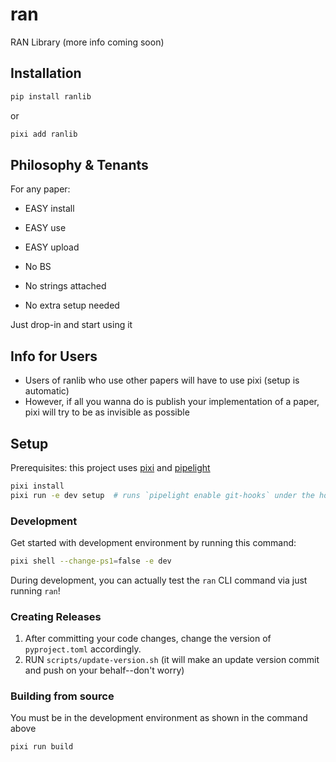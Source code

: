 # ran

RAN Library (more info coming soon)

## Installation

```bash
pip install ranlib
```

or

```bash
pixi add ranlib
```

## Philosophy & Tenants

For any paper:

- EASY install
- EASY use
- EASY upload

- No BS
- No strings attached
- No extra setup needed

Just drop-in and start using it

## Info for Users

- Users of ranlib who use other papers will have to use pixi (setup is automatic)
- However, if all you wanna do is publish your implementation of a paper, pixi will try to be as invisible as possible

## Setup

Prerequisites: this project uses [pixi](https://pixi.sh) and [pipelight](https://pipelight.dev)

```bash
pixi install
pixi run -e dev setup  # runs `pipelight enable git-hooks` under the hood (MANDATORY)
```

### Development

Get started with development environment by running this command:

```bash
pixi shell --change-ps1=false -e dev
```

During development, you can actually test the `ran` CLI command via just running `ran`!

### Creating Releases

1. After committing your code changes, change the version of `pyproject.toml` accordingly.
2. RUN `scripts/update-version.sh` (it will make an update version commit and push on your behalf--don't worry)

### Building from source

You must be in the development environment as shown in the command above

```bash
pixi run build
```

